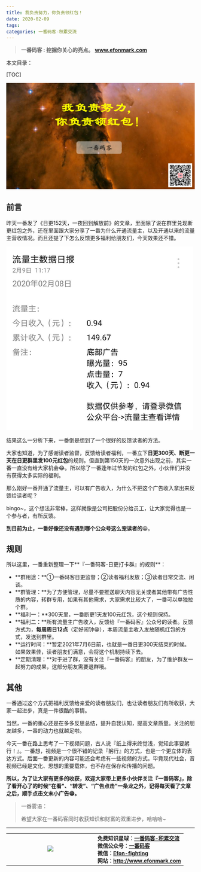 ```yaml
---
title: 我负责努力，你负责领红包！
date: 2020-02-09
tags: 
categories: 一番码客-积累交流
---
```


> **一番码客 : 挖掘你关心的亮点。**
> **www.efonmark.com**

本文目录：

[TOC]

![image-20200209224411138](2020-02-09-我负责努力，你负责领红包！/image-20200209224411138.png)

<!--more-->

## 前言

昨天一番发了《日更152天，一夜回到解放前》的文章，里面除了说在群里兑现断更红包之外，还在里面跟大家分享了一番为什么开通流量主，以及开通以来的流量主营收情况。而且还提了下怎么反馈更多福利给朋友们，今天效果还不错。

![image-20200209231028094](2020-02-09-我负责努力，你负责领红包！/image-20200209231028094.png)

结果这么一分析下来，一番倒是想到了一个很好的反馈读者的方法。

大家也知道，为了感谢读者监督，反馈给读者福利，一番立下**日更300天、断更一天在日更群里发100元红包**的规则。但直到第150天的一次意外出现之前，其实一番一直没有给大家机会😂。所以除了一番逢年过节发的红包之外，小伙伴们并没有获得太多实际的福利。

那么刚好一番开通了流量主，可以有广告收入，为什么不把这个广告收入拿出来反馈给读者呢？

bingo~，这个想法非常棒，这样就像是公司把股份分给员工，让大家觉得也是一个参与者，有所反馈。

**到目前为止，一番好像还没有遇到哪个公众号这么宠读者的**😀。

## 规则

所以这里，一番重新整理一下**『一番码客-日更打卡群』的规则**：

* **群用途：**①一番码客日更监督；②读者福利发放；③读者日常交流、闲谈。
* **群管理：**为了方便管理，尽量不要推送聊天内容无关或者其他带有广告性质的内容，转群专用，如果有其他需求，大家需求比较大了，一番可以单独拉个群。
* **福利一：**300天里，一番断更1天发100元红包，这个规则保持。
* **福利二：**所有流量主广告收入，反馈给『一番码客』公众号的读者。反馈方式为，**每周周日12点**（定好闹钟😁），本周流量主收入发放随机红包的方式，发送到群里。
* **运行时间：**暂定2021年7月6日前，也就是一番日更300天结束的时候。如果效果佳，读者朋友们满意，会将这个机制持续下去。
* **定期清理：**对于进了群，没有关注『一番码客』的朋友，为了维护群友一起努力的成果，这部分朋友需要退群哦。

## 其他

一番通过这个方式把福利反馈给亲爱的读者朋友们，也让读者朋友们有所收获，大家一起进步，真是一件很酷的事情。

当然，一番的重心还是在多多反思总结，提升自我认知，提高文章质量。关注的朋友越多，一番的动力也就越足啦。

今天一番在路上思考了一下视频问题，古人说『纸上得来终觉浅，觉知此事要躬行！』。一番想，视频是一个很不错的记录『躬行』的方式，也是一个更立体的表达方式。后面一番更新的内容可能还会考虑有一些视频的方式。毕竟现代社会，音视频已经是文化、思想的重要载体，也不存在保存和传播的问题。

**所以，为了让大家有更多的收获，欢迎大家带上更多小伙伴关注『一番码客』，除了看开心了的时候"在看"、“转发”、“广告点击”一条龙之外，记得每天看了文章之后，顺手点击文末小广告😁。**

> 一番雾语：
>
> 希望大家在一番码客同时收获知识和财富的双重进步，哈哈哈~

------

<table>
<tr>
<td ><center><img src="http://www.efonmark.com/efonmark-blog/readme/guanzhu_1.jpg" width=40%></center></td>
<td width="50%" align=left><b>
    免费知识星球：<a href="http://www.efonmark.com/efonmark-blog/readme/zhishixingqiu1.png">一番码客-积累交流</a><br>
    微信公众号：<a href="http://www.efonmark.com/efonmark-blog/readme/guanzhu_1.jpg">一番码客</a><br>
    微信：<a href="http://www.efonmark.com/efonmark-blog/readme/weixin.jpg">Efon-fighting</a><br>
    网站：<a href="http://www.efonmark.com">http://www.efonmark.com</a><br></b></td>
</tr>
</table>